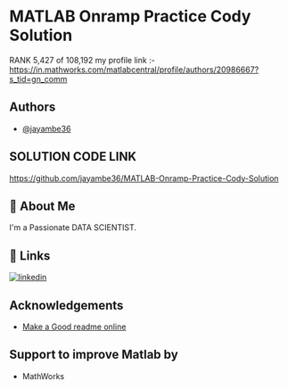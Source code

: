 
# MATLAB Onramp Practice Cody Solution

RANK 5,427 of 108,192
my profile link :- 
https://in.mathworks.com/matlabcentral/profile/authors/20986667?s_tid=gn_comm




## Authors

- [@jayambe36](https://www.github.com/jayambe36)


## SOLUTION CODE LINK

https://github.com/jayambe36/MATLAB-Onramp-Practice-Cody-Solution

## 🚀 About Me
I'm a Passionate DATA SCIENTIST.


## 🔗 Links
[![linkedin](https://img.shields.io/badge/linkedin-0A66C2?style=for-the-badge&logo=linkedin&logoColor=white)](https://www.linkedin.com/in/jayambe/)


## Acknowledgements

 - [Make a Good readme online](https://readme.so/editor)


## Support to improve Matlab by

- MathWorks

